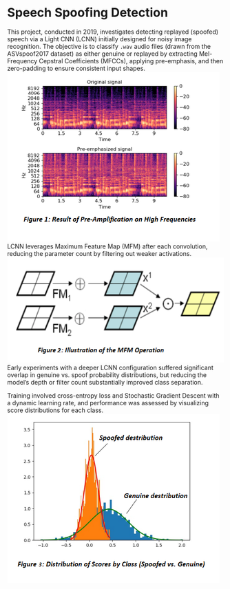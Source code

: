 # Speech Spoofing Detection


This project, conducted in 2019, investigates detecting replayed (spoofed) speech via a Light CNN (LCNN) initially designed for noisy image recognition. The objective is to classify `.wav` audio files (drawn from the ASVspoof2017 dataset) as either genuine or replayed by extracting Mel-Frequency Cepstral Coefficients (MFCCs), applying pre-emphasis, and then zero-padding to ensure consistent input shapes.
                                                    ![plot](images/Pre_amplification.png)
LCNN leverages Maximum Feature Map (MFM) after each convolution, reducing the parameter count by filtering out weaker activations.
                                                    ![plot](images/MFM.png)
Early experiments with a deeper LCNN configuration suffered significant overlap in genuine vs. spoof probability distributions, but reducing the model’s depth or filter count substantially improved class separation.

Training involved cross-entropy loss and Stochastic Gradient Descent with a dynamic learning rate, and performance was assessed by visualizing score distributions for each class.
                                                    ![plot](images/Distribution_Scores.png)

